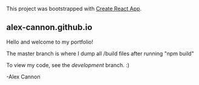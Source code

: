 This project was bootstrapped with [Create React App](https://github.com/facebook/create-react-app).

## alex-cannon.github.io
Hello and welcome to my portfolio!

The master branch is where I dump all /build files
after running "npm build"

To view my code, see the *development* branch. :)

-Alex Cannon